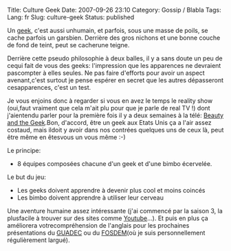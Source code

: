 Title: Culture Geek
Date: 2007-09-26 23:10
Category: Gossip / Blabla
Tags:
Lang: fr
Slug: culture-geek
Status: published

Un [geek](http://fr.wikipedia.org/wiki/Geek), c'est aussi unhumain, et parfois, sous une masse de poils, se cache parfois un garsbien.
Derrière des gros nichons et une bonne couche de fond de teint, peut se cacherune teigne.

Derrière cette pseudo philosophie à deux balles, il y a sans doute un peu de cequi fait de vous des geeks: l'impression que les apparences ne devraient pascompter à elles seules. Ne pas faire d'efforts pour avoir un aspect avenant,c'est surtout je pense espérer en secret que les autres dépasseront cesapparences, c'est un test.

Je vous enjoins donc à regarder si vous en avez le temps le reality show (oui,faut vraiment que cela m'ait plu pour que je parle de real TV !) dont j'aientendu parler pour la première fois il y a deux semaines à la télé: [Beauty and the Geek](http://en.wikipedia.org/wiki/Beauty_and_the_Geek).Bon, d'accord, être un geek aux Etats Unis ça a l'air assez costaud, mais ildoit y avoir dans nos contrées quelques uns de ceux là, peut être même en êtesvous un vous même :-)

Le principe:

-   8 équipes composées chacune d'un geek et d'une bimbo écervelée.

Le but du jeu:

-   Les geeks doivent apprendre à devenir plus cool et moins coincés
-   Les bimbo doivent apprendre à utiliser leur cerveau

Une aventure humaine assez intéressante (j'ai commencé par la saison 3, la plusfacile à trouver sur des sites comme [Youtube](http://youtube.com/)...). Et puis en plus ça améliorera votrecompréhension de l'anglais pour les prochaines présentations du [GUADEC](http://guadec.org/) ou du [FOSDEM](http://fosdem.org/)(où je suis personnellement régulièrement largué).
